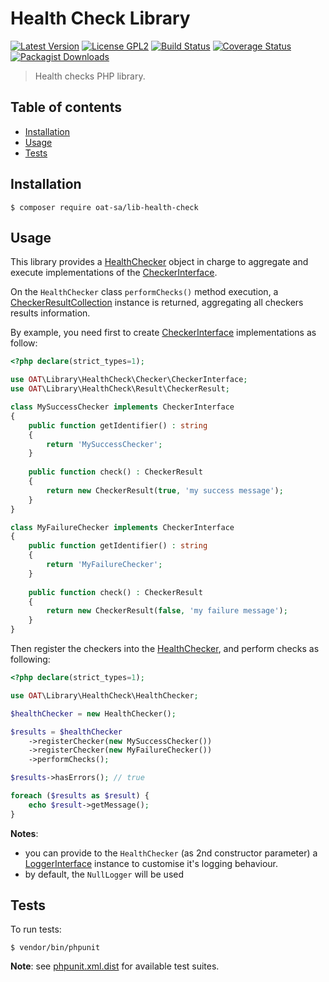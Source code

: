 # Health Check Library

[![Latest Version](https://img.shields.io/github/tag/oat-sa/lib-health-check.svg?style=flat&label=release)](https://github.com/oat-sa/lib-health-check/tags)
[![License GPL2](http://img.shields.io/badge/licence-GPL%202.0-blue.svg)](http://www.gnu.org/licenses/gpl-2.0.html)
[![Build Status](https://travis-ci.org/oat-sa/lib-health-check.svg?branch=master)](https://travis-ci.org/oat-sa/lib-health-check)
[![Coverage Status](https://coveralls.io/repos/github/oat-sa/lib-health-check/badge.svg?branch=master)](https://coveralls.io/github/oat-sa/lib-health-check?branch=master)
[![Packagist Downloads](http://img.shields.io/packagist/dt/oat-sa/lib-health-check.svg)](https://packagist.org/packages/oat-sa/lib-health-check)

> Health checks PHP library.

## Table of contents
- [Installation](#installation)
- [Usage](#usage)
- [Tests](#tests)

## Installation

```console
$ composer require oat-sa/lib-health-check
```

## Usage

This library provides a [HealthChecker](src/HealthChecker.php) object in charge to aggregate and execute implementations of the [CheckerInterface](src/Checker/CheckerInterface.php).

On the `HealthChecker` class `performChecks()` method execution, a [CheckerResultCollection](src/Result/CheckerResultCollection.php) instance is returned, aggregating all checkers results information.

By example, you need first to create [CheckerInterface](src/Checker/CheckerInterface.php) implementations as follow:

```php
<?php declare(strict_types=1);

use OAT\Library\HealthCheck\Checker\CheckerInterface;
use OAT\Library\HealthCheck\Result\CheckerResult;

class MySuccessChecker implements CheckerInterface
{
    public function getIdentifier() : string
    {
        return 'MySuccessChecker';
    }
    
    public function check() : CheckerResult
    {
        return new CheckerResult(true, 'my success message');
    }
}

class MyFailureChecker implements CheckerInterface
{
    public function getIdentifier() : string
    {
        return 'MyFailureChecker';
    }
    
    public function check() : CheckerResult
    {
        return new CheckerResult(false, 'my failure message');
    }
}
```

Then register the checkers into the [HealthChecker](src/HealthChecker.php), and perform checks as following:

```php
<?php declare(strict_types=1);

use OAT\Library\HealthCheck\HealthChecker;

$healthChecker = new HealthChecker();

$results = $healthChecker
    ->registerChecker(new MySuccessChecker())
    ->registerChecker(new MyFailureChecker())
    ->performChecks();

$results->hasErrors(); // true

foreach ($results as $result) {
    echo $result->getMessage();
}
```

**Notes**:
- you can provide to the `HealthChecker` (as 2nd constructor parameter) a [LoggerInterface](https://www.php-fig.org/psr/psr-3/#3-psrlogloggerinterface) instance to customise it's logging behaviour.
- by default, the `NullLogger` will be used

## Tests

To run tests:
```console
$ vendor/bin/phpunit
```
**Note**: see [phpunit.xml.dist](phpunit.xml.dist) for available test suites.
